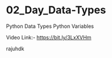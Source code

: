 # 02_Day_Data-Types
Python Data Types
Python Variables

Video Link:- https://bit.ly/3LxXVHm


rajuhdk
